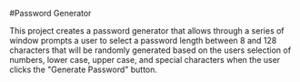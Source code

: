 #Password Generator

This project creates a password generator that allows through a series of window prompts a user to select a password length between 8 and 128 characters that will be randomly generated based on the users selection of numbers, lower case, upper case, and special characters when the user clicks the "Generate Password" button. 


